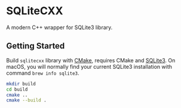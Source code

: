 # SQLiteCXX

A modern C++ wrapper for SQLite3 library.

## Getting Started

Build `sqlitecxx` library with [CMake](http://www.cmake.org), requires CMake and [SQLite3](http://www.sqlite.org). On macOS, you will normally find your current SQLite3 installation with command `brew info sqlite3`.

```bash
mkdir build
cd build
cmake ..
cmake --build .
```
